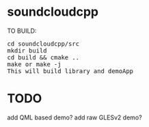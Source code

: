 soundcloudcpp
========

TO BUILD:
<pre>
cd soundcloudcpp/src
mkdir build
cd build && cmake ..
make or make -j <your num of cpus>
This will build library and demoApp
</pre>

TODO
====
add QML based demo?
add raw GLESv2 demo?


